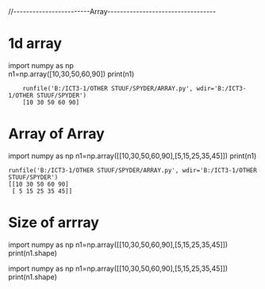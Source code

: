 //------------------------Array----------------------------------

# 1d array

import numpy as np<br>
n1=np.array([10,30,50,60,90])
print(n1)

        runfile('B:/ICT3-1/OTHER STUUF/SPYDER/ARRAY.py', wdir='B:/ICT3-1/OTHER STUUF/SPYDER')
        [10 30 50 60 90]

# Array of Array

import numpy as np
n1=np.array([[10,30,50,60,90],[5,15,25,35,45]])
print(n1)

    runfile('B:/ICT3-1/OTHER STUUF/SPYDER/ARRAY.py', wdir='B:/ICT3-1/OTHER STUUF/SPYDER')
    [[10 30 50 60 90]
     [ 5 15 25 35 45]]

# Size of arrray

import numpy as np
n1=np.array([[10,30,50,60,90],[5,15,25,35,45]])
print(n1.shape)

  import numpy as np
  n1=np.array([[10,30,50,60,90],[5,15,25,35,45]])
  print(n1.shape)

#
#
#
#
#
#
#
#
